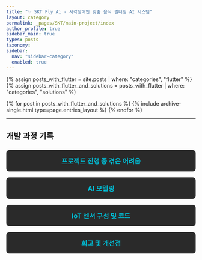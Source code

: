 ```yaml
---
title: "✨ SKT Fly Ai - 시각장애인 맞춤 음식 필터링 AI 시스템"
layout: category
permalink: _pages/SKT/main-project/index
author_profile: true
sidebar_main: true
types: posts
taxonomy:
sidebar:
  nav: "sidebar-category"
  enabled: true
---
```


{% assign posts_with_flutter = site.posts | where: "categories", "flutter" %}
{% assign posts_with_flutter_and_solutions = posts_with_flutter | where: "categories", "solutions" %}

{% for post in posts_with_flutter_and_solutions %}
  {% include archive-single.html type=page.entries_layout %}
{% endfor %}

---

## 개발 과정 기록

<style>
.button-list {
  display: flex;
  flex-direction: column;
  gap: 1rem;
  margin-top: 1.5rem;
}

.button-item {
  display: block;
  background-color: #2a2a2a;
  color: #f5f5f5;
  padding: 1rem;
  border-radius: 8px;
  font-size: 1.1rem;
  font-weight: bold;
  text-decoration: none;
  text-align: center;
  transition: background-color 0.3s ease, transform 0.2s ease;
}

.button-item:hover {
  background-color: #3a3a3a;
  transform: translateY(-2px);
}

.button-item span {
  color: #00bcd4; /* 링크 색상 강조 */
}
</style>

<div class="button-list">
  <a href="_pages/SKT/main-project/difficulties/" class="button-item"><span>프로젝트 진행 중 겪은 어려움</span></a>
  <a href="_pages/SKT/main-project/ai-modeling/" class="button-item"><span>AI 모델링</span></a>
  <a href="_pages/SKT/main-project/iot-tech/" class="button-item"><span>IoT 센서 구성 및 코드</span></a>
  <a href="_pages/SKT/main-project/reflection/" class="button-item"><span>회고 및 개선점</span></a>
  

</div>
